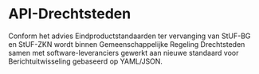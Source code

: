 # API-Drechtsteden
Conform het advies Eindproductstandaarden ter vervanging van StUF-BG en StUF-ZKN wordt binnen Gemeenschappelijke Regeling Drechtsteden samen met software-leveranciers gewerkt aan nieuwe standaard voor Berichtuitwisseling gebaseerd op YAML/JSON.
